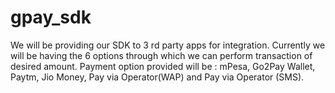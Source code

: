 # gpay_sdk
We will be providing our SDK to 3 rd party apps for integration. Currently we will be having the 6 options through which we can perform transaction of desired amount. Payment option provided will be : mPesa, Go2Pay Wallet, Paytm, Jio Money, Pay via Operator(WAP) and Pay via Operator (SMS).
